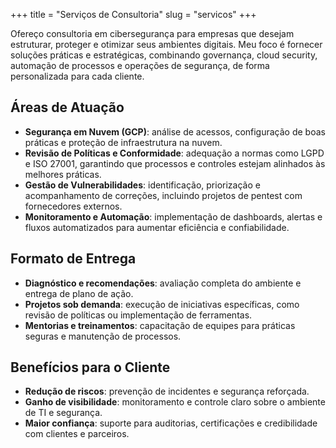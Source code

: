 +++
title = "Serviços de Consultoria"
slug = "servicos"
+++

Ofereço consultoria em cibersegurança para empresas que desejam estruturar, proteger e otimizar seus ambientes digitais. Meu foco é fornecer soluções práticas e estratégicas, combinando governança, cloud security, automação de processos e operações de segurança, de forma personalizada para cada cliente.

## Áreas de Atuação

- **Segurança em Nuvem (GCP)**: análise de acessos, configuração de boas práticas e proteção de infraestrutura na nuvem.  
- **Revisão de Políticas e Conformidade**: adequação a normas como LGPD e ISO 27001, garantindo que processos e controles estejam alinhados às melhores práticas.  
- **Gestão de Vulnerabilidades**: identificação, priorização e acompanhamento de correções, incluindo projetos de pentest com fornecedores externos.  
- **Monitoramento e Automação**: implementação de dashboards, alertas e fluxos automatizados para aumentar eficiência e confiabilidade.  

## Formato de Entrega

- **Diagnóstico e recomendações**: avaliação completa do ambiente e entrega de plano de ação.  
- **Projetos sob demanda**: execução de iniciativas específicas, como revisão de políticas ou implementação de ferramentas.  
- **Mentorias e treinamentos**: capacitação de equipes para práticas seguras e manutenção de processos.  

## Benefícios para o Cliente

- **Redução de riscos**: prevenção de incidentes e segurança reforçada.  
- **Ganho de visibilidade**: monitoramento e controle claro sobre o ambiente de TI e segurança.  
- **Maior confiança**: suporte para auditorias, certificações e credibilidade com clientes e parceiros.  
